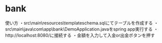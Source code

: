 # bank

使い方
・src\main\resources\templateschema.sqlにてテーブルを作成する
・src\main\java\com\app\bank\DemoApplication.javaをspring app実行する
・http://localhost:8080/に接続する
・金額を入力して入金or出金ボタンを押す
